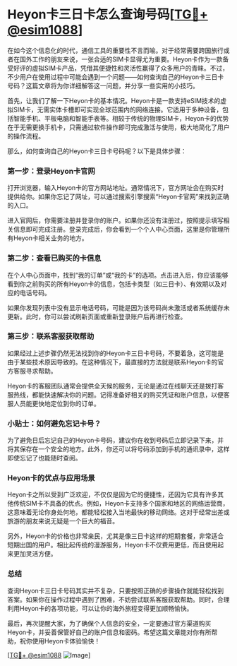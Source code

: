 # Heyon卡三日卡怎么查询号码[[TG💪+ @esim1088](https://t.me/s/esim1088)]

在如今这个信息化的时代，通信工具的重要性不言而喻。对于经常需要跨国旅行或者在国外工作的朋友来说，一张合适的SIM卡显得尤为重要。Heyon卡作为一款备受好评的虚拟SIM卡产品，凭借其便捷性和灵活性赢得了众多用户的青睐。不过，不少用户在使用过程中可能会遇到一个问题——如何查询自己的Heyon卡三日卡号码？这篇文章将为你详细解答这一问题，并分享一些实用的小技巧。

首先，让我们了解一下Heyon卡的基本情况。Heyon卡是一款支持eSIM技术的虚拟SIM卡，无需实体卡槽即可实现全球范围内的网络连接。它适用于多种设备，包括智能手机、平板电脑和智能手表等。相较于传统的物理SIM卡，Heyon卡的优势在于无需更换手机卡，只需通过软件操作即可完成激活与使用，极大地简化了用户的操作流程。

那么，如何查询自己的Heyon卡三日卡号码呢？以下是具体步骤：

### **第一步：登录Heyon卡官网**
打开浏览器，输入Heyon卡的官方网站地址。通常情况下，官方网址会在购买时提供给你。如果你忘记了网址，可以通过搜索引擎搜索“Heyon卡官网”来找到正确的入口。

进入官网后，你需要注册并登录你的账户。如果你还没有注册过，按照提示填写相关信息即可完成注册。登录完成后，你会看到一个个人中心页面，这里是你管理所有Heyon卡相关业务的地方。

### **第二步：查看已购买的卡信息**
在个人中心页面中，找到“我的订单”或“我的卡”的选项。点击进入后，你应该能够看到你之前购买的所有Heyon卡的信息，包括卡类型（如三日卡）、有效期以及对应的电话号码。

如果你发现列表中没有显示电话号码，可能是因为该号码尚未激活或者系统缓存未更新。此时，你可以尝试刷新页面或重新登录账户后再进行检查。

### **第三步：联系客服获取帮助**
如果经过上述步骤仍然无法找到你的Heyon卡三日卡号码，不要着急，这可能是由于某些技术原因导致的。在这种情况下，最直接的方法就是联系Heyon卡的官方客服寻求帮助。

Heyon卡的客服团队通常会提供全天候的服务，无论是通过在线聊天还是拨打客服热线，都能快速解决你的问题。记得准备好相关的购买凭证和账户信息，以便客服人员能更快地定位到你的订单。

### **小贴士：如何避免忘记卡号？**
为了避免日后忘记自己的Heyon卡号码，建议你在收到号码后立即记录下来，并将其保存在一个安全的地方。此外，你还可以将号码添加到手机的通讯录中，这样即使忘记了也能随时查阅。

### **Heyon卡的优点与应用场景**
Heyon卡之所以受到广泛欢迎，不仅仅是因为它的便捷性，还因为它具有许多其他传统SIM卡不具备的优点。例如，Heyon卡支持多个国家和地区的网络运营商，这意味着无论你身处何地，都能轻松接入当地最快的移动网络。这对于经常出差或旅游的朋友来说无疑是一个巨大的福音。

另外，Heyon卡的价格也非常亲民，尤其是像三日卡这样的短期套餐，非常适合短期出国的用户。相比起传统的漫游服务，Heyon卡不仅费用更低，而且使用起来更加灵活方便。

### **总结**
查询Heyon卡三日卡号码其实并不复杂，只要按照正确的步骤操作就能轻松找到答案。如果你在操作过程中遇到了困难，不妨尝试联系客服获取帮助。同时，合理利用Heyon卡的各项功能，可以让你的海外旅程变得更加顺畅愉快。

最后，再次提醒大家，为了确保个人信息的安全，一定要通过官方渠道购买Heyon卡，并妥善保管好自己的账户信息和密码。希望这篇文章能对你有所帮助，祝你使用Heyon卡体验愉快！

[[TG💪+ @esim1088](https://t.me/s/esim1088) ![Image](https://i.postimg.cc/4NQfJmqS/Snipaste-2025-05-13-00-14-12.png)]